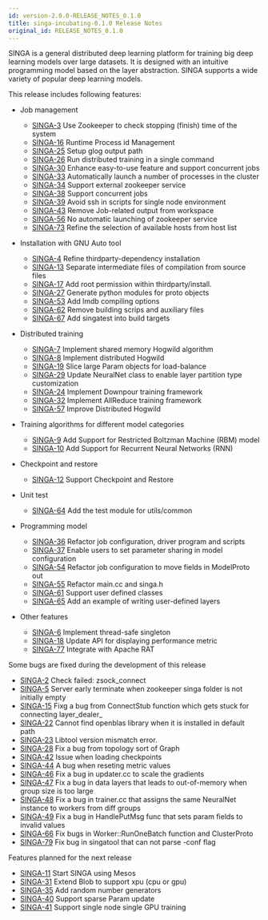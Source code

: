 ```yaml
---
id: version-2.0.0-RELEASE_NOTES_0.1.0
title: singa-incubating-0.1.0 Release Notes
original_id: RELEASE_NOTES_0.1.0
---
```


<!--- Licensed to the Apache Software Foundation (ASF) under one or more contributor license agreements.  See the NOTICE file distributed with this work for additional information regarding copyright ownership.  The ASF licenses this file to you under the Apache License, Version 2.0 (the "License"); you may not use this file except in compliance with the License.  You may obtain a copy of the License at http://www.apache.org/licenses/LICENSE-2.0 Unless required by applicable law or agreed to in writing, software distributed under the License is distributed on an "AS IS" BASIS, WITHOUT WARRANTIES OR CONDITIONS OF ANY KIND, either express or implied.  See the License for the specific language governing permissions and limitations under the License.  -->


SINGA is a general distributed deep learning platform for training big deep learning models over large datasets. It is
designed with an intuitive programming model based on the layer abstraction. SINGA supports a wide variety of popular
deep learning models.

This release includes following features:

  * Job management
    * [SINGA-3](https://issues.apache.org/jira/browse/SINGA-3)  Use Zookeeper to check stopping (finish) time of the system
    * [SINGA-16](https://issues.apache.org/jira/browse/SINGA-16)  Runtime Process id Management
    * [SINGA-25](https://issues.apache.org/jira/browse/SINGA-25)  Setup glog output path
    * [SINGA-26](https://issues.apache.org/jira/browse/SINGA-26)  Run distributed training in a single command
    * [SINGA-30](https://issues.apache.org/jira/browse/SINGA-30)  Enhance easy-to-use feature and support concurrent jobs
    * [SINGA-33](https://issues.apache.org/jira/browse/SINGA-33)  Automatically launch a number of processes in the cluster
    * [SINGA-34](https://issues.apache.org/jira/browse/SINGA-34)  Support external zookeeper service
    * [SINGA-38](https://issues.apache.org/jira/browse/SINGA-38)  Support concurrent jobs
    * [SINGA-39](https://issues.apache.org/jira/browse/SINGA-39)  Avoid ssh in scripts for single node environment
    * [SINGA-43](https://issues.apache.org/jira/browse/SINGA-43)  Remove Job-related output from workspace
    * [SINGA-56](https://issues.apache.org/jira/browse/SINGA-56)  No automatic launching of zookeeper service
    * [SINGA-73](https://issues.apache.org/jira/browse/SINGA-73)  Refine the selection of available hosts from host list


  * Installation with GNU Auto tool
    * [SINGA-4](https://issues.apache.org/jira/browse/SINGA-4)  Refine thirdparty-dependency installation
    * [SINGA-13](https://issues.apache.org/jira/browse/SINGA-13)  Separate intermediate files of compilation from source files
    * [SINGA-17](https://issues.apache.org/jira/browse/SINGA-17)  Add root permission within thirdparty/install.
    * [SINGA-27](https://issues.apache.org/jira/browse/SINGA-27)  Generate python modules for proto objects
    * [SINGA-53](https://issues.apache.org/jira/browse/SINGA-53)  Add lmdb compiling options
    * [SINGA-62](https://issues.apache.org/jira/browse/SINGA-62)  Remove building scrips and auxiliary files
    * [SINGA-67](https://issues.apache.org/jira/browse/SINGA-67)  Add singatest into build targets


  * Distributed training
    * [SINGA-7](https://issues.apache.org/jira/browse/SINGA-7)  Implement shared memory Hogwild algorithm
    * [SINGA-8](https://issues.apache.org/jira/browse/SINGA-8)  Implement distributed Hogwild
    * [SINGA-19](https://issues.apache.org/jira/browse/SINGA-19)  Slice large Param objects for load-balance
    * [SINGA-29](https://issues.apache.org/jira/browse/SINGA-29)  Update NeuralNet class to enable layer partition type customization
    * [SINGA-24](https://issues.apache.org/jira/browse/SINGA-24)  Implement Downpour training framework
    * [SINGA-32](https://issues.apache.org/jira/browse/SINGA-32)  Implement AllReduce training framework
    * [SINGA-57](https://issues.apache.org/jira/browse/SINGA-57)  Improve Distributed Hogwild


  * Training algorithms for different model categories
    * [SINGA-9](https://issues.apache.org/jira/browse/SINGA-9)  Add Support for Restricted Boltzman Machine (RBM) model
    * [SINGA-10](https://issues.apache.org/jira/browse/SINGA-10)  Add Support for Recurrent Neural Networks (RNN)


  * Checkpoint and restore
    * [SINGA-12](https://issues.apache.org/jira/browse/SINGA-12)  Support Checkpoint and Restore


  * Unit test
    * [SINGA-64](https://issues.apache.org/jira/browse/SINGA-64)  Add the test module for utils/common


  * Programming model
    * [SINGA-36](https://issues.apache.org/jira/browse/SINGA-36)  Refactor job configuration, driver program and scripts
    * [SINGA-37](https://issues.apache.org/jira/browse/SINGA-37)  Enable users to set parameter sharing in model configuration
    * [SINGA-54](https://issues.apache.org/jira/browse/SINGA-54)  Refactor job configuration to move fields in ModelProto out
    * [SINGA-55](https://issues.apache.org/jira/browse/SINGA-55)  Refactor main.cc and singa.h
    * [SINGA-61](https://issues.apache.org/jira/browse/SINGA-61)  Support user defined classes
    * [SINGA-65](https://issues.apache.org/jira/browse/SINGA-65)  Add an example of writing user-defined layers


  * Other features
    * [SINGA-6](https://issues.apache.org/jira/browse/SINGA-6)  Implement thread-safe singleton
    * [SINGA-18](https://issues.apache.org/jira/browse/SINGA-18)  Update API for displaying performance metric
    * [SINGA-77](https://issues.apache.org/jira/browse/SINGA-77)  Integrate with Apache RAT


Some bugs are fixed during the development of this release

  * [SINGA-2](https://issues.apache.org/jira/browse/SINGA-2) Check failed: zsock_connect
  * [SINGA-5](https://issues.apache.org/jira/browse/SINGA-5) Server early terminate when zookeeper singa folder is not initially empty
  * [SINGA-15](https://issues.apache.org/jira/browse/SINGA-15) Fixg a bug from ConnectStub function which gets stuck for connecting layer_dealer_
  * [SINGA-22](https://issues.apache.org/jira/browse/SINGA-22) Cannot find openblas library when it is installed in default path
  * [SINGA-23](https://issues.apache.org/jira/browse/SINGA-23) Libtool version mismatch error.
  * [SINGA-28](https://issues.apache.org/jira/browse/SINGA-28) Fix a bug from topology sort of Graph
  * [SINGA-42](https://issues.apache.org/jira/browse/SINGA-42) Issue when loading checkpoints
  * [SINGA-44](https://issues.apache.org/jira/browse/SINGA-44) A bug when reseting metric values
  * [SINGA-46](https://issues.apache.org/jira/browse/SINGA-46) Fix a bug in updater.cc to scale the gradients
  * [SINGA-47](https://issues.apache.org/jira/browse/SINGA-47) Fix a bug in data layers that leads to out-of-memory when group size is too large
  * [SINGA-48](https://issues.apache.org/jira/browse/SINGA-48) Fix a bug in trainer.cc that assigns the same NeuralNet instance to workers from diff groups
  * [SINGA-49](https://issues.apache.org/jira/browse/SINGA-49) Fix a bug in HandlePutMsg func that sets param fields to invalid values
  * [SINGA-66](https://issues.apache.org/jira/browse/SINGA-66) Fix bugs in Worker::RunOneBatch function and ClusterProto
  * [SINGA-79](https://issues.apache.org/jira/browse/SINGA-79) Fix bug in singatool that can not parse -conf flag


Features planned for the next release

  * [SINGA-11](https://issues.apache.org/jira/browse/SINGA-11) Start SINGA using Mesos
  * [SINGA-31](https://issues.apache.org/jira/browse/SINGA-31) Extend Blob to support xpu (cpu or gpu)
  * [SINGA-35](https://issues.apache.org/jira/browse/SINGA-35) Add random number generators
  * [SINGA-40](https://issues.apache.org/jira/browse/SINGA-40) Support sparse Param update
  * [SINGA-41](https://issues.apache.org/jira/browse/SINGA-41) Support single node single GPU training

